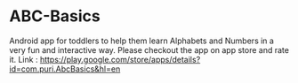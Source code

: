 # ABC-Basics
Android app for toddlers to help them learn Alphabets and Numbers in a very fun and interactive way.
Please checkout the app on app store and rate it.
Link : https://play.google.com/store/apps/details?id=com.puri.AbcBasics&hl=en
